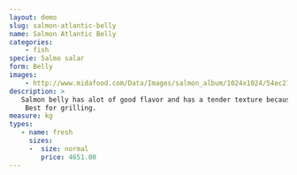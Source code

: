 ```yaml
---
layout: demo
slug: salmon-atlantic-belly
name: Salmon Atlantic Belly
categories:
    - fish
specie: Salmo salar
form: Belly
images:
    - http://www.midafood.com/Data/Images/salmon_album/1024x1024/54ec21fe91b2e88.jpg
description: >
   Salmon belly has alot of good flavor and has a tender texture because it’s thinner than the main body of the salmon.
    Best for grilling.
measure: kg
types:
   - name: fresh
     sizes:
     -  size: normal
        price: 4651.00
---
```

